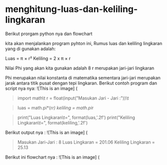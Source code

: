 # menghitung-luas-dan-keliling-lingkaran
Berikut prorgam python nya dan flowchart

kita akan menjalankan program pyhton ini, Rumus luas dan keliling lingkaran yang di gunakan adalah:

Luas = π × r² Keliling = 2 x π × r

Nilai Phi yang akan kita gunakan adalah 8 r merupakan jari-jari lingkaran

Phi merupakan nilai konstanta di matematika sementara jari-jari merupakan jarak antara titik pusat dengan tepi lingkaran. 
Berikut contoh program dan script nya nya:
![This is an image]
(
> import math\t
> r = float(input("Masukan Jari - Jari :"))\t

> luas = math.pi*(r*r)
> keliling = math.pi*r

> print("Luas Lingkaran\t=", format(luas,'.2f')
> print("Keliling Lingkaran\t=", format(keliling,'.2f')

Berikut output nya :
![This is an image]
(
> Masukan Jari-Jari : 8
> Luas Lingkaran  = 201.06
> Keliling Lingkaran      = 25.13

Berikut ini flowchart nya :
![This is an image]
(
